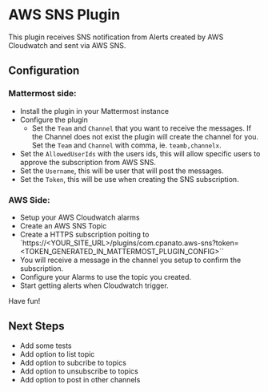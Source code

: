 # AWS SNS Plugin

This plugin receives SNS notification from Alerts created by AWS Cloudwatch and sent via AWS SNS.

## Configuration

### Mattermost side:

  - Install the plugin in your Mattermost instance
  - Configure the plugin
    - Set the `Team` and `Channel` that you want to receive the messages. If the Channel does not exist the plugin will create the channel for you.
    Set the `Team` and `Channel` with comma, ie. `teamb,channelx`.
  - Set the `AllowedUserIds` with the users ids, this will allow specific users to approve the subscription from AWS SNS.
  - Set the `Username`, this will be user that will post the messages.
  - Set the `Token`, this will be use when creating the SNS subscription.

### AWS Side:

 - Setup your AWS Cloudwatch alarms
 - Create an AWS SNS Topic
 - Create a HTTPS subscription poiting to `https://<YOUR_SITE_URL>/plugins/com.cpanato.aws-sns?token=<TOKEN_GENERATED_IN_MATTERMOST_PLUGIN_CONFIG>``
 - You will receive a message in the channel you setup to confirm the subscription.
 - Configure your Alarms to use the topic you created.
 - Start getting alerts when Cloudwatch trigger.

 Have fun!

 ## Next Steps

  - Add some tests
  - Add option to list topic
  - Add option to subcribe to topics
  - Add option to unsubscribe to topics
  - Add option to post in other channels
